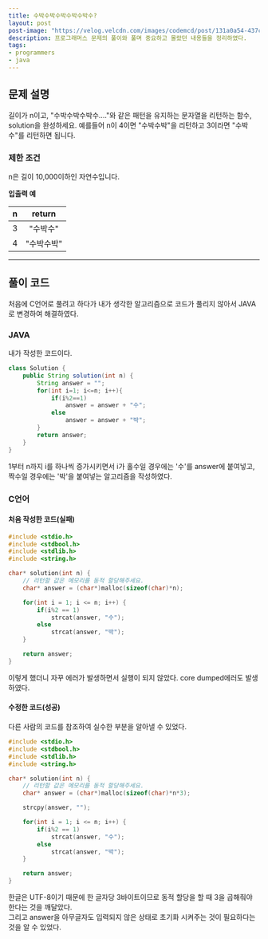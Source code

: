 ```yaml
---
title: 수박수박수박수박수박수?
layout: post
post-image: "https://velog.velcdn.com/images/codemcd/post/131a0a54-437c-4acf-ba01-c8798c0b7628/Java_Logo.png"
description: 프로그래머스 문제의 풀이와 풀며 중요하고 몰랐던 내용들을 정리하였다.
tags:
- programmers
- java
---
```

## 문제 설명
길이가 n이고, "수박수박수박수...."와 같은 패턴을 유지하는 문자열을 리턴하는 함수, solution을 완성하세요. 예를들어 n이 4이면 "수박수박"을 리턴하고 3이라면 "수박수"를 리턴하면 됩니다.

### 제한 조건
n은 길이 10,000이하인 자연수입니다.

**입출력 예**

|n|	return|
|:---:|:----:|
|3|	"수박수"|
|4	|"수박수박"|

*************

## 풀이 코드
처음에 C언어로 풀려고 하다가 내가 생각한 알고리즘으로 코드가 풀리지 않아서 JAVA로 변경하여 해결하였다.
### JAVA
내가 작성한 코드이다.
```java
class Solution {
    public String solution(int n) {
        String answer = "";
        for(int i=1; i<=n; i++){
            if(i%2==1)
                answer = answer + "수";
            else
                answer = answer + "박";
        }
        return answer;
    }
}

```
1부터 n까지 i를 하나씩 증가시키면서 i가 홀수일 경우에는 '수'를 answer에 붙여넣고, 짝수일 경우에는 '박'을 붙여넣는 알고리즘을 작성하였다.

### C언어
#### 처음 작성한 코드(실패)
```c
#include <stdio.h>
#include <stdbool.h>
#include <stdlib.h>
#include <string.h>

char* solution(int n) {
    // 리턴할 값은 메모리를 동적 할당해주세요.
    char* answer = (char*)malloc(sizeof(char)*n);

    for(int i = 1; i <= n; i++) {
        if(i%2 == 1)
            strcat(answer, "수");
        else 
            strcat(answer, "박");
    }

    return answer;
}
```
이렇게 했더니 자꾸 에러가 발생하면서 실행이 되지 않았다.
core dumped에러도 발생하였다.
#### 수정한 코드(성공)
다른 사람의 코드를 참조하여 실수한 부분을 알아낼 수 있었다.
```c
#include <stdio.h>
#include <stdbool.h>
#include <stdlib.h>
#include <string.h>

char* solution(int n) {
    // 리턴할 값은 메모리를 동적 할당해주세요.
    char* answer = (char*)malloc(sizeof(char)*n*3);

    strcpy(answer, "");

    for(int i = 1; i <= n; i++) {
        if(i%2 == 1)
            strcat(answer, "수");
        else 
            strcat(answer, "박");
    }

    return answer;
}
```
한글은 UTF-8이기 때문에 한 글자당 3바이트이므로 동적 할당을 할 때 3을 곱해줘야 한다는 것을 깨달았다.<br>
그리고 answer을 아무글자도 입력되지 않은 상태로 초기화 시켜주는 것이 필요하다는 것을 알 수 있었다.